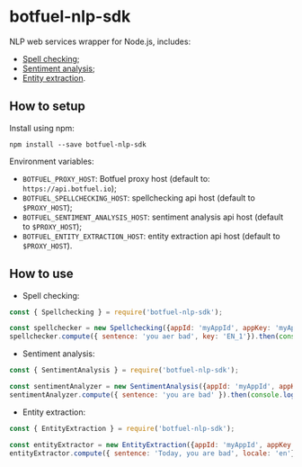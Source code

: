 # botfuel-nlp-sdk

NLP web services wrapper for Node.js, includes:
- [Spell checking](src/resources/spellchecking.js);
- [Sentiment analysis](src/resources/sentiment-analysis.js);
- [Entity extraction](src/resources/entity-extraction.js).

## How to setup

Install using npm:
```shell
npm install --save botfuel-nlp-sdk
```

Environment variables:
- `BOTFUEL_PROXY_HOST`: Botfuel proxy host (default to: `https://api.botfuel.io`);
- `BOTFUEL_SPELLCHECKING_HOST`: spellchecking api host (default to `$PROXY_HOST`);
- `BOTFUEL_SENTIMENT_ANALYSIS_HOST`: sentiment analysis api host (default to `$PROXY_HOST`);
- `BOTFUEL_ENTITY_EXTRACTION_HOST`: entity extraction api host (default to `$PROXY_HOST`).

## How to use

- Spell checking:
```node.js
const { Spellchecking } = require('botfuel-nlp-sdk');

const spellchecker = new Spellchecking({appId: 'myAppId', appKey: 'myAppKey'});
spellchecker.compute({ sentence: 'you aer bad', key: 'EN_1'}).then(console.log);
```

- Sentiment analysis:
```node.js
const { SentimentAnalysis } = require('botfuel-nlp-sdk');

const sentimentAnalyzer = new SentimentAnalysis({appId: 'myAppId', appKey: 'myAppKey'});
sentimentAnalyzer.compute({ sentence: 'you are bad' }).then(console.log);
```

- Entity extraction:
```node.js
const { EntityExtraction } = require('botfuel-nlp-sdk');

const entityExtractor = new EntityExtraction({appId: 'myAppId', appKey: 'myAppKey'});
entityExtractor.compute({ sentence: 'Today, you are bad', locale: 'en'}).then(console.log);
```
